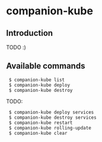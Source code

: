 # companion-kube

## Introduction

TODO :)

## Available commands

     $ companion-kube list
     $ companion-kube deploy 
     $ companion-kube destroy

TODO:

     $ companion-kube deploy services
     $ companion-kube destroy services
     $ companion-kube restart
     $ companion-kube rolling-update
     $ companion-kube clear
